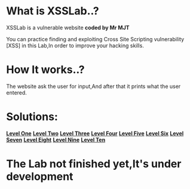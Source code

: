  # What is XSSLab..?

XSSLab is a vulnerable website <b> coded by Mr MJT </b>

You can practice finding and exploiting Cross Site Scripting vulnerability [XSS] in this Lab,In order to improve your hacking skills.

# How It works..?

The website ask the user for input,And after that it prints what the user entered.

# Solutions:

<a href="#"><b>Level One</b></a>
<a href="#"><b>Level Two</b></a>
<a href="#"><b>Level Three</b></a>
<a href="#"><b>Level Four</b></a>
<a href="#"><b>Level Five</b></a>
<a href="#"><b>Level Six</b></a>
<a href="#"><b>Level Seven</b></a>
<a href="#"><b>Level Eight</b></a>
<a href="#"><b>Level Nine</b></a>
<a href="#"><b>Level Ten</b></a>

# The Lab not finished yet,It's under development

